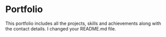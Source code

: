 # Portfolio
This portfolio includes all the projects, skills and achievements along with the contact details.
I changed your README.md file.

